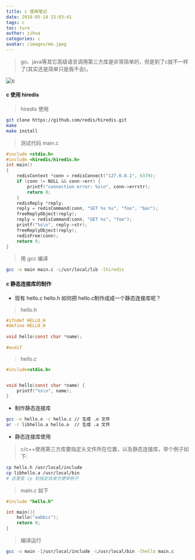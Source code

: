 ```yaml
---
title: c 使用笔记
date: 2018-05-14 15:03:41
tags: c
toc: ture
author: zihua
categories: c
avatar: /images/me.jpeg
---
```


> go、java等其它高级语言调用第三方库是非常简单的，但是到了c就不一样了(其实还是简单只是我不会)。

![c](http://p1lpgmbe0.bkt.clouddn.com/c.png)

<!--more-->

#### c 使用 hiredis

> hiredis 使用

```bash
git clone https://github.com/redis/hiredis.git
make
make install
```

> 测试代码 main.c

```c
#include <stdio.h>
#include <hiredis/hiredis.h>
int main()
{
	redisContext *conn = redisConnect("127.0.0.1", 6379);
	if (conn != NULL && conn->err) {
		printf("connection error: %s\n", conn->errstr);
		return 0;
	}
	redisReply *reply;
	reply = redisCommand(conn, "SET %s %s", "foo", "bar");
	freeReplyObject(reply);
	reply = redisCommand(conn, "GET %s", "foo");
	printf("%s\n", reply->str);
	freeReplyObject(reply);
	redisFree(conn);
	return 0;
}
```

> 用 gcc 编译

```bash
gcc -o main main.c -L/usr/local/lib -lhiredis
```


#### c 静态连接库的制作

* 现有 hello.c hello.h 如何把 hello.c制作成成一个静态连接库呢？

> hello.h

```c
#ifndef HELLO_H
#define HELLO_H
 
void hello(const char *name);
 
#endif
```

> hello.c

```c
#include<stdio.h>


void hello(const char *name) {
	printf("%s\n", name);
}
```

* 制作静态连接库

```bash
gcc -o hello.o -c hello.c // 生成 .o 文件
ar -r libhello.a hello.o  // 生成 .a 文件
```

* 静态连接库使用
> c/c++使用第三方库要指定头文件所在位置，以及静态连接库，举个例子如下:

```bash
cp hello.h /usr/local/include
cp libhello.a /usr/local/bin
# 这里我 cp 到指定目录方便举例子
```
> main.c 如下
```c
#include "hello.h"

int main(){
	hello("aabbcc");
	return 0;
}
```

> 编译运行
```bash
gcc -o main -I/usr/local/include -L/usr/local/bin -lhello main.c
```








